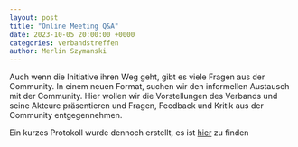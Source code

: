 ```yaml
---
layout: post
title: "Online Meeting Q&A"
date: 2023-10-05 20:00:00 +0000
categories: verbandstreffen
author: Merlin Szymanski
---
```


Auch wenn die Initiative ihren Weg geht, gibt es viele Fragen aus der Community. In einem neuen Format, suchen wir den informellen Austausch mit der Community. Hier wollen wir die Vorstellungen des Verbands und seine Akteure präsentieren und Fragen, Feedback und Kritik aus der Community entgegennehmen.

Ein kurzes Protokoll wurde dennoch erstellt, es ist [hier](/docs/assets/protocols/20231005_parkourverband_QandA.pdf) zu finden
